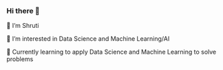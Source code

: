 ### Hi there 👋

👋 I’m Shruti

👀 I’m interested in Data Science and Machine Learning/AI

🌱 Currently learning to apply Data Science and Machine Learning to solve problems


<!--
**shrutiraj25/shrutiraj25** is a ✨ _special_ ✨ repository because its `README.md` (this file) appears on your GitHub profile.

Here are some ideas to get you started:
👋 I’m Shruti
👀 I’m interested in Data Science and Machine Learning
🌱 Currently learning to apply Data Science and Machine Learning to solve problems
-->
